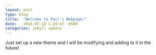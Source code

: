 ```yaml
---
layout: post
type: blog
title:  "Welcome to Paul's Webpage!"
date:   2016-07-18 1:29:47 -0500
categories: jekyll update
---
```

Just set up a new theme and I will be modifying and adding to it in the future!
